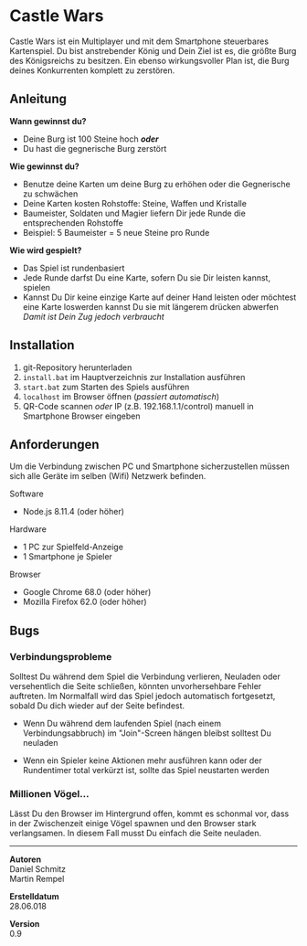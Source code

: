 # Castle Wars
Castle Wars ist ein Multiplayer und mit dem Smartphone steuerbares Kartenspiel.
Du bist anstrebender König und Dein Ziel ist es, die größte Burg des Königsreichs zu besitzen.
Ein ebenso wirkungsvoller Plan ist, die Burg deines Konkurrenten komplett zu zerstören.

## Anleitung
**Wann gewinnst du?**
* Deine Burg ist 100 Steine hoch ***oder***
* Du hast die gegnerische Burg zerstört

**Wie gewinnst du?**
* Benutze deine Karten um deine Burg zu erhöhen oder die Gegnerische zu schwächen
* Deine Karten kosten Rohstoffe: Steine, Waffen und Kristalle
* Baumeister, Soldaten und Magier liefern Dir jede Runde die entsprechenden Rohstoffe
* Beispiel: 5 Baumeister = 5 neue Steine pro Runde

**Wie wird gespielt?**
* Das Spiel ist rundenbasiert 
* Jede Runde darfst Du eine Karte, sofern Du sie Dir leisten kannst, spielen
* Kannst Du Dir keine einzige Karte auf deiner Hand leisten oder möchtest eine Karte loswerden kannst Du sie
mit längerem drücken abwerfen
<br/>*Damit ist Dein Zug jedoch verbraucht*

## Installation
1. git-Repository herunterladen
2. `install.bat` im Hauptverzeichnis zur Installation ausführen 
2. `start.bat` zum Starten des Spiels ausführen
3. `localhost` im Browser öffnen (*passiert automatisch*)
4. QR-Code scannen *oder* IP (z.B. 192.168.1.1/control) manuell in Smartphone Browser eingeben

## Anforderungen
Um die Verbindung zwischen PC und Smartphone sicherzustellen müssen sich alle Geräte im selben
(Wifi) Netzwerk befinden.

Software
* Node.js 8.11.4 (oder höher)

Hardware
* 1 PC zur Spielfeld-Anzeige
* 1 Smartphone je Spieler

Browser
* Google Chrome 68.0 (oder höher)
* Mozilla Firefox 62.0 (oder höher)

## Bugs

### Verbindungsprobleme
Solltest Du während dem Spiel die Verbindung verlieren, Neuladen oder versehentlich die Seite schließen,
könnten unvorhersehbare Fehler auftreten.
Im Normalfall wird das Spiel jedoch automatisch fortgesetzt, sobald Du dich wieder auf der Seite befindest.

* Wenn Du während dem laufenden Spiel (nach einem Verbindungsabbruch) 
im "Join"-Screen hängen bleibst solltest Du neuladen 

* Wenn ein Spieler keine Aktionen mehr ausführen kann
oder der Rundentimer total verkürzt ist, sollte das Spiel neustarten werden

### Millionen Vögel...
Lässt Du den Browser im Hintergrund offen, kommt es schonmal vor, dass in der Zwischenzeit einige Vögel 
spawnen und den Browser stark verlangsamen. In diesem Fall musst Du einfach die Seite neuladen.

***

**Autoren**<br/>
Daniel Schmitz<br/>
Martin Rempel

**Erstelldatum**<br/>
28.06.018

**Version**<br/>
0.9